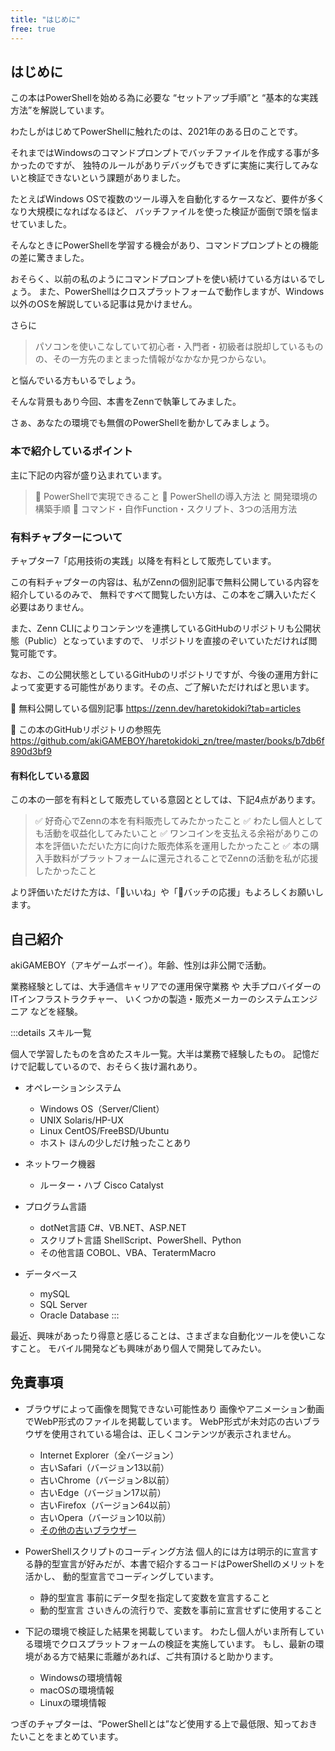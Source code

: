 ```yaml
---
title: "はじめに"
free: true
---
```

## はじめに

この本はPowerShellを始める為に必要な “セットアップ手順”と “基本的な実践方法”を解説しています。

わたしがはじめてPowerShellに触れたのは、2021年のある日のことです。

それまではWindowsのコマンドプロンプトでバッチファイルを作成する事が多かったのですが、
独特のルールがありデバッグもできずに実施に実行してみないと検証できないという課題がありました。

たとえばWindows OSで複数のツール導入を自動化するケースなど、要件が多くなり大規模になればなるほど、
バッチファイルを使った検証が面倒で頭を悩ませていました。

そんなときにPowerShellを学習する機会があり、コマンドプロンプトとの機能の差に驚きました。

おそらく、以前の私のようにコマンドプロンプトを使い続けている方はいるでしょう。
また、PowerShellはクロスプラットフォームで動作しますが、Windows以外のOSを解説している記事は見かけません。

さらに

> パソコンを使いこなしていて初心者・入門者・初級者は脱却しているものの、その一方先のまとまった情報がなかなか見つからない。

と悩んでいる方もいるでしょう。

そんな背景もあり今回、本書をZennで執筆してみました。

さぁ、あなたの環境でも無償のPowerShellを動かしてみましょう。

### 本で紹介しているポイント

主に下記の内容が盛り込まれています。

> 📌 PowerShellで実現できること
> 📌 PowerShellの導入方法 と 開発環境の構築手順
> 📌 コマンド・自作Function・スクリプト、3つの活用方法

### 有料チャプターについて

チャプター7「応用技術の実践」以降を有料として販売しています。
  
この有料チャプターの内容は、私がZennの個別記事で無料公開している内容を紹介しているのみで、
無料ですべて閲覧したい方は、この本をご購入いただく必要はありません。

また、Zenn CLIによりコンテンツを連携しているGitHubのリポジトリも公開状態（Public）となっていますので、
リポジトリを直接のぞいていただければ閲覧可能です。

なお、この公開状態としているGitHubのリポジトリですが、今後の運用方針によって変更する可能性があります。その点、ご了解いただければと思います。

🔖 無料公開している個別記事
https://zenn.dev/haretokidoki?tab=articles

🔖 この本のGitHubリポジトリの参照先
https://github.com/akiGAMEBOY/haretokidoki_zn/tree/master/books/b7db6f890d3bf9

#### 有料化している意図

この本の一部を有料として販売している意図ととしては、下記4点があります。

> ✅ 好奇心でZennの本を有料販売してみたかったこと
> ✅ わたし個人としても活動を収益化してみたいこと
> ✅ ワンコインを支払える余裕がありこの本を評価いただいた方に向けた販売体系を運用したかったこと
> ✅ 本の購入手数料がプラットフォームに還元されることでZennの活動を私が応援したかったこと

より評価いただけた方は、「💖いいね」や「📛バッチの応援」もよろしくお願いします。

## 自己紹介

akiGAMEBOY（アキゲームボーイ）。年齢、性別は非公開で活動。

業務経験としては、大手通信キャリアでの運用保守業務 や 大手プロバイダーのITインフラストラクチャー、 いくつかの製造・販売メーカーのシステムエンジニア などを経験。

:::details スキル一覧

個人で学習したものを含めたスキル一覧。大半は業務で経験したもの。
記憶だけで記載しているので、おそらく抜け漏れあり。

- オペレーションシステム
    - Windows OS（Server/Client）
    - UNIX
        Solaris/HP-UX
    - Linux
        CentOS/FreeBSD/Ubuntu
    - ホスト
        ほんの少しだけ触ったことあり

- ネットワーク機器
    - ルーター・ハブ
        Cisco Catalyst

- プログラム言語
    - dotNet言語
        C#、VB.NET、ASP.NET
    - スクリプト言語
        ShellScript、PowerShell、Python
    - その他言語
        COBOL、VBA、TeratermMacro

- データベース
    - mySQL
    - SQL Server
    - Oracle Database
:::

最近、興味があったり得意と感じることは、さまざまな自動化ツールを使いこなすこと。
モバイル開発なども興味があり個人で開発してみたい。

## 免責事項

- ブラウザによって画像を閲覧できない可能性あり
    画像やアニメーション動画でWebP形式のファイルを掲載しています。
    WebP形式が未対応の古いブラウザを使用されている場合は、正しくコンテンツが表示されません。
    - Internet Explorer（全バージョン）
    - 古いSafari（バージョン13以前）
    - 古いChrome（バージョン8以前）
    - 古いEdge（バージョン17以前）
    - 古いFirefox（バージョン64以前）
    - 古いOpera（バージョン10以前）
    - [その他の古いブラウザー](https://caniuse.com/webp)

- PowerShellスクリプトのコーディング方法
    個人的には方は明示的に宣言する静的型宣言が好みだが、本書で紹介するコードはPowerShellのメリットを活かし、
    動的型宣言でコーディングしています。
    - 静的型宣言
        事前にデータ型を指定して変数を宣言すること
    - 動的型宣言
        さいきんの流行りで、変数を事前に宣言せずに使用すること

- 下記の環境で検証した結果を掲載しています。
    わたし個人がいま所有している環境でクロスプラットフォームの検証を実施しています。
    もし、最新の環境がある方で結果に乖離があれば、ご共有頂けると助かります。
    - Windowsの環境情報
    - macOSの環境情報
    - Linuxの環境情報

つぎのチャプターは、“PowerShellとは”など使用する上で最低限、知っておきたいことをまとめています。

